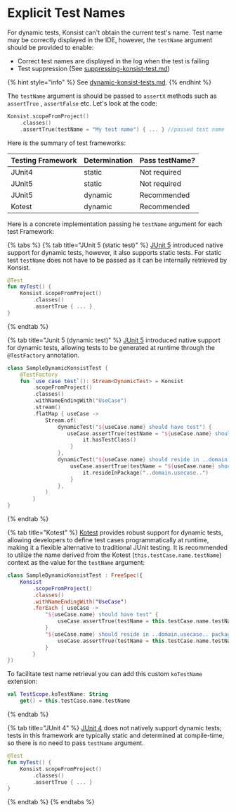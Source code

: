 # Explicit Test Names

For dynamic tests, Konsist can't obtain the current test's name. Test name may be correctly displayed in the IDE, however, the `testName` argument should be provided to enable:

* Correct test names are displayed in the log when the test is failing
* Test suppression (See [suppressing-konsist-test.md](../../writing-tests/suppressing-konsist-test.md "mention"))

{% hint style="info" %}
See [dynamic-konsist-tests.md](../../advanced/dynamic-konsist-tests.md "mention").
{% endhint %}

The `testName` argument is should be passed to `assertX` methods such as `assertTrue` , `assertFalse` etc. Let's look at the code:

```kotlin
Konsist.scopeFromProject()
    .classes()
    .assertTrue(testName = "My test name") { ... } //passed test name
```

Here is the summary of test frameworks:

| Testing Framework | Determination | Pass testName? |
| ----------------- | ------------- | -------------- |
| JUnit4            | static        | Not required   |
| JUnit5            | static        | Not required   |
| JUnit5            | dynamic       | Recommended    |
| Kotest            | dynamic       | Recommended    |

Here is a concrete implementation passing he `testName` argument for each test Framework:

{% tabs %}
{% tab title="JUnit 5 (static test)" %}
[JUnit 5](https://junit.org/junit5/) introduced native support for dynamic tests, however, it also supports static tests. For static test `testName` does not have to be passed as it can be internally retrieved by Konsist.

```kotlin
@Test
fun myTest() {
    Konsist.scopeFromProject()
        .classes()
        .assertTrue { ... }
}
```
{% endtab %}

{% tab title="Junit 5 (dynamic test)" %}
[JUnit 5](https://junit.org/junit5/) introduced native support for dynamic tests, allowing tests to be generated at runtime through the `@TestFactory` annotation.

```kotlin
class SampleDynamicKonsistTest {
    @TestFactory
    fun `use case test`(): Stream<DynamicTest> = Konsist
        .scopeFromProject()
        .classes()
        .withNameEndingWith("UseCase")
        .stream()
        .flatMap { useCase ->
            Stream.of(
                dynamicTest("${useCase.name} should have test") {
                   useCase.assertTrue(testName = "${useCase.name} should have test") {
                        it.hasTestClass()
                    }
                },
                dynamicTest("${useCase.name} should reside in ..domain.usecase.. package") {
                    useCase.assertTrue(testName = "${useCase.name} should reside in ..domain.usecase.. package") {
                        it.resideInPackage("..domain.usecase..")
                    }
                },
            )
        }
}
```
{% endtab %}

{% tab title="Kotest" %}
[Kotest](https://kotest.io/) provides robust support for dynamic tests, allowing developers to define test cases programmatically at runtime, making it a flexible alternative to traditional JUnit testing. It is recommended to utilize the name derived from the Kotest (`this.testCase.name.testName`) context as the value for the `testName` argument:

```kotlin
class SampleDynamicKonsistTest : FreeSpec({
    Konsist
        .scopeFromProject()
        .classes()
        .withNameEndingWith("UseCase")
        .forEach { useCase ->
            "${useCase.name} should have test" {
                useCase.assertTrue(testName = this.testCase.name.testName) { it.hasTestClass() }
            }
            "${useCase.name} should reside in ..domain.usecase.. package" {
                useCase.assertTrue(testName = this.testCase.name.testName) { it.resideInPackage("..domain.usecase..") }
            }
        }
})
```

To facilitate test name retrieval you can add this custom `koTestName` extension:

```kotlin
val TestScope.koTestName: String
    get() = this.testCase.name.testName
```
{% endtab %}

{% tab title="JUnit 4" %}
[JUnit 4](https://junit.org/junit4/) does not natively support dynamic tests; tests in this framework are typically static and determined at compile-time, so there is no need to pass `testName` argument.

```kotlin
@Test
fun myTest() {
    Konsist.scopeFromProject()
        .classes()
        .assertTrue { ... }
}
```
{% endtab %}
{% endtabs %}

